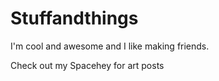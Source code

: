 # Stuffandthings

I'm cool and awesome and I like making friends. 

Check out my Spacehey for art posts
